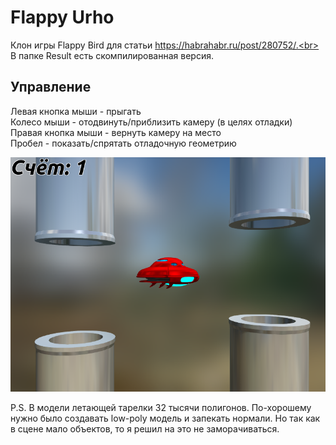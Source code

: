 # Flappy Urho
Клон игры Flappy Bird для статьи https://habrahabr.ru/post/280752/.<br>
В папке Result есть скомпилированная версия.
## Управление
Левая кнопка мыши - прыгать<br>
Колесо мыши - отодвинуть/приблизить камеру (в целях отладки)<br>
Правая кнопка мыши - вернуть камеру на место<br>
Пробел - показать/спрятать отладочную геометрию

![Screenshot](https://raw.githubusercontent.com/1vanK/FlappyUrho/master/Screen.png)

P.S. В модели летающей тарелки 32 тысячи полигонов. По-хорошему нужно было создавать low-poly модель и запекать нормали. Но так как в сцене мало объектов, то я решил на это не заморачиваться.
